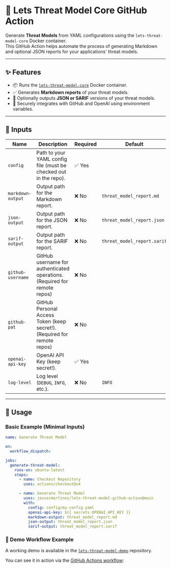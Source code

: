 # 🚀 Lets Threat Model Core GitHub Action

<!-- [![GitHub Marketplace](https://img.shields.io/badge/GitHub-Marketplace-blue?logo=github)](https://github.com/jesuscmartinez/lets-threat-model-core-action)
[![License](https://img.shields.io/github/license/jesuscmartinez/lets-threat-model-demo)](LICENSE) -->

Generate **Threat Models** from YAML configurations using the `lets-threat-model-core` Docker container.  
This GitHub Action helps automate the process of generating Markdown and optional JSON reports for your applications' threat models.

---

## ✨ Features

- 📦 Runs the [`lets-threat-model-core`](https://github.com/jesuscmartinez/lets-threat-model-core) Docker container.
- ✅ Generates **Markdown reports** of your threat models.
- 📝 Optionally outputs **JSON or SARIF** versions of your threat models.
- 🔐 Securely integrates with GitHub and OpenAI using environment variables.

---

## 📂 Inputs

| Name               | Description                                                    | Required | Default                     |
|--------------------|----------------------------------------------------------------|----------|-----------------------------|
| `config`           | Path to your YAML config file (must be checked out in the repo). | ✅ Yes  |                            |
| `markdown-output`  | Output path for the Markdown report.                           | ❌ No     | `threat_model_report.md`   |
| `json-output`      | Output path for the JSON report.                               | ❌ No     | `threat_model_report.json` |
| `sarif-output`     | Output path for the SARIF report.                              | ❌ No     | `threat_model_report.sarif`|
| `github-username`  | GitHub username for authenticated operations. (Required for remote repos) | ❌ No     |                 |
| `github-pat`       | GitHub Personal Access Token (keep secret!). (Required for remote repos)  | ❌ No     |                 |
| `openai-api-key`   | OpenAI API Key (keep secret!).                                 | ✅ Yes    |                            |
| `log-level`        | Log level (`DEBUG`, `INFO`, etc.).                             | ❌ No     | `INFO`                     |

---

## 🔧 Usage

### Basic Example (Minimal Inputs)
```yaml
name: Generate Threat Model

on:
  workflow_dispatch:

jobs:
  generate-threat-model:
    runs-on: ubuntu-latest
    steps:
      - name: Checkout Repository
        uses: actions/checkout@v4

      - name: Generate Threat Model
        uses: jesuscmartinez/lets-threat-model-github-action@main
        with:
          config: config/my-config.yaml
          openai-api-key: ${{ secrets.OPENAI_API_KEY }}
          markdown-output: threat_model_report.md
          json-output: threat_model_report.json
          sarif-output: threat_model_report.sarif
```

### 📌 Demo Workflow Example

A working demo is available in the [`lets-threat-model-demo`](https://github.com/jesuscmartinez/lets-threat-model-demo) repository.

You can see it in action via the [GitHub Actions workflow](https://github.com/jesuscmartinez/lets-threat-model-demo/actions/workflows/lets_threat_model.yml):

